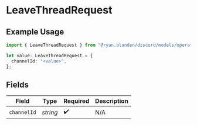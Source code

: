# LeaveThreadRequest

## Example Usage

```typescript
import { LeaveThreadRequest } from "@ryan.blunden/discord/models/operations";

let value: LeaveThreadRequest = {
  channelId: "<value>",
};
```

## Fields

| Field              | Type               | Required           | Description        |
| ------------------ | ------------------ | ------------------ | ------------------ |
| `channelId`        | *string*           | :heavy_check_mark: | N/A                |